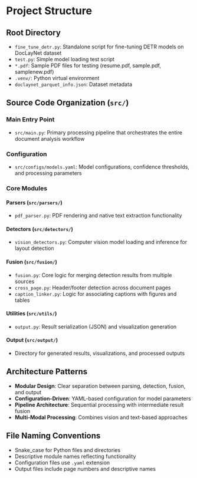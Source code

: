 # Project Structure

## Root Directory

- `fine_tune_detr.py`: Standalone script for fine-tuning DETR models on DocLayNet dataset
- `test.py`: Simple model loading test script
- `*.pdf`: Sample PDF files for testing (resume.pdf, sample.pdf, samplenew.pdf)
- `.venv/`: Python virtual environment
- `doclaynet_parquet_info.json`: Dataset metadata

## Source Code Organization (`src/`)

### Main Entry Point
- `src/main.py`: Primary processing pipeline that orchestrates the entire document analysis workflow

### Configuration
- `src/configs/models.yaml`: Model configurations, confidence thresholds, and processing parameters

### Core Modules

#### Parsers (`src/parsers/`)
- `pdf_parser.py`: PDF rendering and native text extraction functionality

#### Detectors (`src/detectors/`)
- `vision_detectors.py`: Computer vision model loading and inference for layout detection

#### Fusion (`src/fusion/`)
- `fusion.py`: Core logic for merging detection results from multiple sources
- `cross_page.py`: Header/footer detection across document pages
- `caption_linker.py`: Logic for associating captions with figures and tables

#### Utilities (`src/utils/`)
- `output.py`: Result serialization (JSON) and visualization generation

#### Output (`src/output/`)
- Directory for generated results, visualizations, and processed outputs

## Architecture Patterns

- **Modular Design**: Clear separation between parsing, detection, fusion, and output
- **Configuration-Driven**: YAML-based configuration for model parameters
- **Pipeline Architecture**: Sequential processing with intermediate result fusion
- **Multi-Modal Processing**: Combines vision and text-based approaches

## File Naming Conventions

- Snake_case for Python files and directories
- Descriptive module names reflecting functionality
- Configuration files use `.yaml` extension
- Output files include page numbers and descriptive names